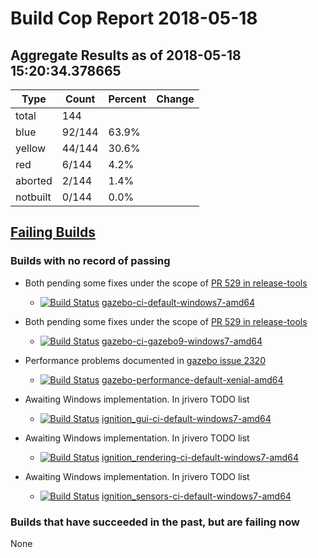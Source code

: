# Build Cop Report 2018-05-18

## Aggregate Results as of 2018-05-18 15:20:34.378665

| Type | Count | Percent | Change |
|--|--|--|--|
| total | 144 | |  |
| blue | 92/144 | 63.9% |  |
| yellow | 44/144 | 30.6% |  |
| red | 6/144 | 4.2% |  |
| aborted | 2/144 | 1.4% |  |
| notbuilt | 0/144 | 0.0% |  |

## [Failing Builds](https://build.osrfoundation.org/view/main/view/BuildCopFail/)


### Builds with no record of passing


* Both pending some fixes under the scope of [PR 529 in release-tools](https://bitbucket.org/osrf/release-tools/pull-requests/529/fix-windows-gazebo-build/diff)

    * [![Build Status](https://build.osrfoundation.org/job/gazebo-ci-default-windows7-amd64//badge/icon)](https://build.osrfoundation.org/job/gazebo-ci-default-windows7-amd64/) [gazebo-ci-default-windows7-amd64](https://build.osrfoundation.org/job/gazebo-ci-default-windows7-amd64/)


* Both pending some fixes under the scope of [PR 529 in release-tools](https://bitbucket.org/osrf/release-tools/pull-requests/529/fix-windows-gazebo-build/diff)

    * [![Build Status](https://build.osrfoundation.org/job/gazebo-ci-gazebo9-windows7-amd64//badge/icon)](https://build.osrfoundation.org/job/gazebo-ci-gazebo9-windows7-amd64/) [gazebo-ci-gazebo9-windows7-amd64](https://build.osrfoundation.org/job/gazebo-ci-gazebo9-windows7-amd64/)


* Performance problems documented in [gazebo issue 2320](https://bitbucket.org/osrf/gazebo/issues/2320/performance_transport_stress-test-times)

    * [![Build Status](https://build.osrfoundation.org/job/gazebo-performance-default-xenial-amd64//badge/icon)](https://build.osrfoundation.org/job/gazebo-performance-default-xenial-amd64/) [gazebo-performance-default-xenial-amd64](https://build.osrfoundation.org/job/gazebo-performance-default-xenial-amd64/)


* Awaiting Windows implementation. In jrivero TODO list

    * [![Build Status](https://build.osrfoundation.org/job/ignition_gui-ci-default-windows7-amd64//badge/icon)](https://build.osrfoundation.org/job/ignition_gui-ci-default-windows7-amd64/) [ignition_gui-ci-default-windows7-amd64](https://build.osrfoundation.org/job/ignition_gui-ci-default-windows7-amd64/)


* Awaiting Windows implementation. In jrivero TODO list

    * [![Build Status](https://build.osrfoundation.org/job/ignition_rendering-ci-default-windows7-amd64//badge/icon)](https://build.osrfoundation.org/job/ignition_rendering-ci-default-windows7-amd64/) [ignition_rendering-ci-default-windows7-amd64](https://build.osrfoundation.org/job/ignition_rendering-ci-default-windows7-amd64/)


* Awaiting Windows implementation. In jrivero TODO list

    * [![Build Status](https://build.osrfoundation.org/job/ignition_sensors-ci-default-windows7-amd64//badge/icon)](https://build.osrfoundation.org/job/ignition_sensors-ci-default-windows7-amd64/) [ignition_sensors-ci-default-windows7-amd64](https://build.osrfoundation.org/job/ignition_sensors-ci-default-windows7-amd64/)

### Builds that have succeeded in the past, but are failing now

None